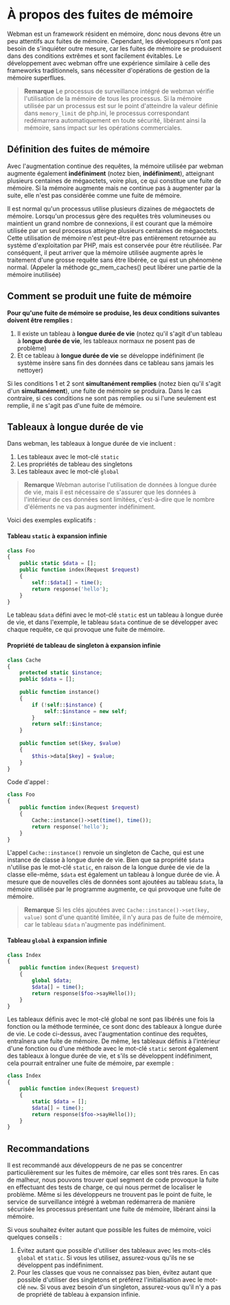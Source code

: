# À propos des fuites de mémoire
Webman est un framework résident en mémoire, donc nous devons être un peu attentifs aux fuites de mémoire. Cependant, les développeurs n'ont pas besoin de s'inquiéter outre mesure, car les fuites de mémoire se produisent dans des conditions extrêmes et sont facilement évitables. Le développement avec webman offre une expérience similaire à celle des frameworks traditionnels, sans nécessiter d'opérations de gestion de la mémoire superflues.

> **Remarque**
> Le processus de surveillance intégré de webman vérifie l'utilisation de la mémoire de tous les processus. Si la mémoire utilisée par un processus est sur le point d'atteindre la valeur définie dans `memory_limit` de php.ini, le processus correspondant redémarrera automatiquement en toute sécurité, libérant ainsi la mémoire, sans impact sur les opérations commerciales.

## Définition des fuites de mémoire
Avec l'augmentation continue des requêtes, la mémoire utilisée par webman augmente également **indéfiniment** (notez bien, **indéfiniment**), atteignant plusieurs centaines de mégaoctets, voire plus, ce qui constitue une fuite de mémoire.
Si la mémoire augmente mais ne continue pas à augmenter par la suite, elle n'est pas considérée comme une fuite de mémoire.

Il est normal qu'un processus utilise plusieurs dizaines de mégaoctets de mémoire. Lorsqu'un processus gère des requêtes très volumineuses ou maintient un grand nombre de connexions, il est courant que la mémoire utilisée par un seul processus atteigne plusieurs centaines de mégaoctets. Cette utilisation de mémoire n'est peut-être pas entièrement retournée au système d'exploitation par PHP, mais est conservée pour être réutilisée. Par conséquent, il peut arriver que la mémoire utilisée augmente après le traitement d'une grosse requête sans être libérée, ce qui est un phénomène normal. (Appeler la méthode gc_mem_caches() peut libérer une partie de la mémoire inutilisée)

## Comment se produit une fuite de mémoire
**Pour qu'une fuite de mémoire se produise, les deux conditions suivantes doivent être remplies :**
1. Il existe un tableau à **longue durée de vie** (notez qu'il s'agit d'un tableau à **longue durée de vie**, les tableaux normaux ne posent pas de problème)
2. Et ce tableau à **longue durée de vie** se développe indéfiniment (le système insère sans fin des données dans ce tableau sans jamais les nettoyer)

Si les conditions 1 et 2 sont **simultanément remplies** (notez bien qu'il s'agit d'un **simultanément**), une fuite de mémoire se produira. Dans le cas contraire, si ces conditions ne sont pas remplies ou si l'une seulement est remplie, il ne s'agit pas d'une fuite de mémoire.

## Tableaux à longue durée de vie
Dans webman, les tableaux à longue durée de vie incluent :
1. Les tableaux avec le mot-clé `static`
2. Les propriétés de tableau des singletons
3. Les tableaux avec le mot-clé `global`

> **Remarque**
> Webman autorise l'utilisation de données à longue durée de vie, mais il est nécessaire de s'assurer que les données à l'intérieur de ces données sont limitées, c'est-à-dire que le nombre d'éléments ne va pas augmenter indéfiniment.

Voici des exemples explicatifs :

#### Tableau `static` à expansion infinie
```php
class Foo
{
    public static $data = [];
    public function index(Request $request)
    {
        self::$data[] = time();
        return response('hello');
    }
}
```

Le tableau `$data` défini avec le mot-clé `static` est un tableau à longue durée de vie, et dans l'exemple, le tableau `$data` continue de se développer avec chaque requête, ce qui provoque une fuite de mémoire.

#### Propriété de tableau de singleton à expansion infinie
```php
class Cache
{
    protected static $instance;
    public $data = [];
    
    public function instance()
    {
        if (!self::$instance) {
            self::$instance = new self;
        }
        return self::$instance;
    }
    
    public function set($key, $value)
    {
        $this->data[$key] = $value;
    }
}
```

Code d'appel :
```php
class Foo
{
    public function index(Request $request)
    {
        Cache::instance()->set(time(), time());
        return response('hello');
    }
}
```

L'appel `Cache::instance()` renvoie un singleton de Cache, qui est une instance de classe à longue durée de vie. Bien que sa propriété `$data` n'utilise pas le mot-clé `static`, en raison de la longue durée de vie de la classe elle-même, `$data` est également un tableau à longue durée de vie. À mesure que de nouvelles clés de données sont ajoutées au tableau `$data`, la mémoire utilisée par le programme augmente, ce qui provoque une fuite de mémoire.

> **Remarque**
> Si les clés ajoutées avec `Cache::instance()->set(key, value)` sont d'une quantité limitée, il n'y aura pas de fuite de mémoire, car le tableau `$data` n'augmente pas indéfiniment.

#### Tableau `global` à expansion infinie
```php
class Index
{
    public function index(Request $request)
    {
        global $data;
        $data[] = time();
        return response($foo->sayHello());
    }
}
```
Les tableaux définis avec le mot-clé global ne sont pas libérés une fois la fonction ou la méthode terminée, ce sont donc des tableaux à longue durée de vie. Le code ci-dessus, avec l'augmentation continue des requêtes, entraînera une fuite de mémoire. De même, les tableaux définis à l'intérieur d'une fonction ou d'une méthode avec le mot-clé `static` seront également des tableaux à longue durée de vie, et s'ils se développent indéfiniment, cela pourrait entraîner une fuite de mémoire, par exemple :
```php
class Index
{
    public function index(Request $request)
    {
        static $data = [];
        $data[] = time();
        return response($foo->sayHello());
    }
}
```

## Recommandations
Il est recommandé aux développeurs de ne pas se concentrer particulièrement sur les fuites de mémoire, car elles sont très rares. En cas de malheur, nous pouvons trouver quel segment de code provoque la fuite en effectuant des tests de charge, ce qui nous permet de localiser le problème. Même si les développeurs ne trouvent pas le point de fuite, le service de surveillance intégré à webman redémarrera de manière sécurisée les processus présentant une fuite de mémoire, libérant ainsi la mémoire.

Si vous souhaitez éviter autant que possible les fuites de mémoire, voici quelques conseils :
1. Évitez autant que possible d'utiliser des tableaux avec les mots-clés `global` et `static`. Si vous les utilisez, assurez-vous qu'ils ne se développent pas indéfiniment.
2. Pour les classes que vous ne connaissez pas bien, évitez autant que possible d'utiliser des singletons et préférez l'initialisation avec le mot-clé `new`. Si vous avez besoin d'un singleton, assurez-vous qu'il n'y a pas de propriété de tableau à expansion infinie.
